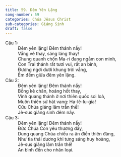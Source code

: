 ```yaml
---
title: 59. Đêm Yên Lặng
song-number: 59
categories: Chúa Jêsus Christ
sub-categories: Giáng Sinh
draft: false
---
```

<dl><dt>Câu 1:</dt><dd data-verse="1">Đêm yên lặng! Đêm thánh nầy! <br/>Vắng vẻ thay, sáng láng thay! <br/>Chung quanh chốn Ma-ri đang ngắm con mình, <br/>Con Trai thánh rất tươi vui, rất an bình, <br/>Đương ngơi dưới khung trời vắng, <br/>Êm đềm giữa đêm yên lặng. </dd><dt>Câu 2:</dt><dd data-verse="2">Đêm yên lặng! Đêm thánh nầy! <br/>Bỗng kẻ chăn, hoảng hốt thay, <br/>Vinh quang thánh ở nơi thiên quốc soi loà, <br/>Muôn thiên sứ hát vang: Ha-lê-lu-gia! <br/>Cứu Chúa giáng lâm trần thế! <br/>Jê-sus giáng sinh đêm nầy. </dd><dt>Câu 3:</dt><dd data-verse="3">Đêm yên lặng! Đêm thánh nầy! <br/>Đức Chúa Con yêu thương đầy, <br/>Dung quang Chúa chiếu ra ân điển thiên đàng, <br/>Như tia thái dương khi tưng sáng huy hoàng, <br/>Jê-sus giáng lâm trần thế! <br/>An bình đến cho nhân loại. </dd></dl>